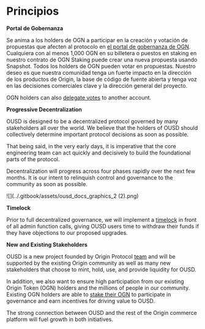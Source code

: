 # Principios

**Portal de Gobernanza**

Se anima a los holders de OGN a participar en la creación y votación de propuestas que afecten al protocolo en [el portal de gobernanza de OGN](https://vote.originprotocol.com). Cualquiera con al menos 1,000 OGN en su billetera o puestos en staking en nuestro contrato de OGN Staking puede crear una nueva propuesta usando Snapshot. Todos los holders de OGN pueden votar en propuestas. Nuestro deseo es que nuestra comunidad tenga un fuerte impacto en la dirección de los productos de Origin, la base de código de fuente abierta y tenga voz en las decisiones comerciales clave y la dirección general del proyecto.

OGN holders can also [delegate votes](vote-delegation.md) to another account.

**Progressive Decentralization**

OUSD is designed to be a decentralized protocol governed by many stakeholders all over the world. We believe that the holders of OUSD should collectively determine important protocol decisions as soon as possible.&#x20;

That being said, in the very early days, it is imperative that the core engineering team can act quickly and decisively to build the foundational parts of the protocol.

Decentralization will progress across four phases rapidly over the next few months. It is our intent to relinquish control and governance to the community as soon as possible.

![](../.gitbook/assets/ousd\_docs\_graphics\_2 (2).png)

**Timelock**

Prior to full decentralized governance, we will implement a [timelock](../smart-contracts/api/timelock.md) in front of all admin function calls, giving OUSD users time to withdraw their funds if they have objections to our proposed upgrades. &#x20;

**New and Existing Stakeholders**

OUSD is a new project founded by Origin Protocol [team](https://www.originprotocol.com/team) and will be supported by the existing Origin community as well as many new stakeholders that choose to mint, hold, use, and provide liquidity for OUSD.&#x20;

In addition, we also want to ensure high participation from our existing Origin Token (OGN) holders and the millions of people in our community. Existing OGN holders are able to [stake their OGN](ogn-staking.md) to participate in governance and earn incentives for driving value to OUSD.&#x20;

The strong connection between OUSD and the rest of the Origin commerce platform will fuel growth in both initiatives.

